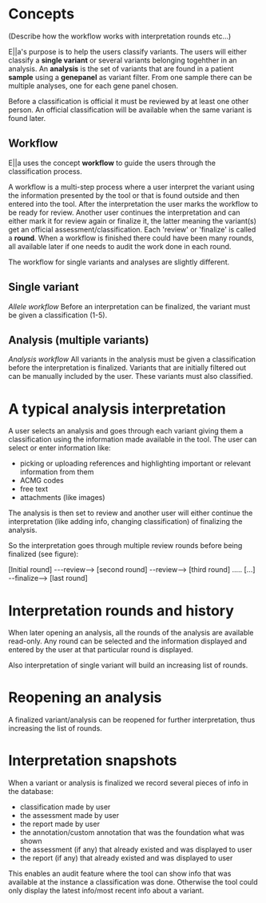 # Concepts


(Describe how the workflow works with interpretation rounds etc...)

E||a's purpose is to help the users classify variants. The users will either
classify a **single variant** or several variants belonging togehther in an analysis.
An **analysis** is the set of variants that are found in a patient **sample** using
a **genepanel** as variant filter. From one sample there can be multiple analyses, one for each gene panel chosen. 

Before a classification is official it must be reviewed by at least one other person.
An official classification will be available when the same variant is found later.

## Workflow
E||a uses the concept **workflow** to guide the users through the classification process.

A workflow is a multi-step process where a user interpret the variant using the information presented by the tool or that is found
outside and then entered into the tool. After the interpretation the user marks the workflow to be ready for review.
 Another user continues the interpretation and can either mark it for review again or finalize it, the latter meaning the variant(s)
  get an official assessment/classification. Each 'review' or 'finalize' is called a **round**. When a workflow is finished
  there could have been many rounds, all available later if one needs to audit the work done in each round. 

The workflow for single variants and analyses are slightly different.

## Single variant
*Allele workflow*
Before an interpretation can be finalized, the variant must be given a classification (1-5).

## Analysis (multiple variants)
*Analysis workflow*
All variants in the analysis must be given a classification before the interpretation is finalized.
Variants that are initially filtered out can be manually included by the user. These variants must
also classified.

# A typical analysis interpretation
 A user selects an analysis and goes through each variant giving them a classification using
  the information made available in the tool. The user can select or enter information like:
  - picking or uploading references and highlighting important or relevant information from them
  - ACMG codes
  - free text
  - attachments (like images)
 
 The analysis is then set to review and another user will either continue the interpretation
  (like adding info, changing classification) of finalizing the analysis.
  
 So the interpretation goes through multiple review rounds before being finalized (see figure):
 
  [Initial round] ---review--> [second round] --review--> [third round] ..... [...] --finalize--> [last round]
  
 
# Interpretation rounds and history
When later opening an analysis, all the rounds of the analysis are available read-only. Any round can be selected
 and the information displayed and entered by the user at that particular round is displayed.
 
Also interpretation of single variant will build an increasing list of rounds. 
   
  
# Reopening an analysis
A finalized variant/analysis can be reopened for further interpretation, thus increasing the list of rounds.
  
     
# Interpretation snapshots
When a variant or analysis is finalized we record several pieces of info in the database:
- classification made by user
- the assessment made by user
- the report made by user
- the annotation/custom annotation that was the foundation what was shown
- the assessment (if any) that already existed and was displayed to user
- the report (if any) that already existed and was displayed to user 

 This enables an audit feature where the tool can show info that was available at the instance a classification was done.
 Otherwise the tool could only display the latest info/most recent info about a variant.




